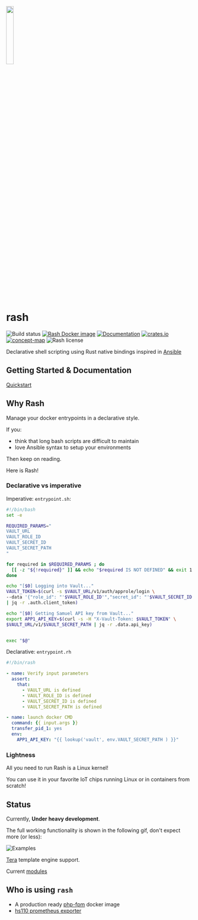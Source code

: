 <img src="https://raw.githubusercontent.com/rash-sh/rash/master/artwork/shelly.svg" width="20%" height="auto" />

# rash

![Build status](https://img.shields.io/github/workflow/status/rash-sh/rash/Rust/master)
[![Rash Docker image](https://img.shields.io/docker/v/rustagainshell/rash)](https://cloud.docker.com/repository/docker/rustagainshell/rash)
[![Documentation](https://docs.rs/rash_core/badge.svg)](https://docs.rs/rash_core)
[![crates.io](https://img.shields.io/crates/v/rash_core)](https://crates.io/crates/rash_core)
[![concept-map](https://img.shields.io/badge/design-concept--map-blue)](https://mind42.com/mindmap/f299679e-8dc5-48d8-b0f0-4d65235cdf56)
![Rash license](https://img.shields.io/github/license/rash-sh/rash)

Declarative shell scripting using Rust native bindings inspired in [Ansible](https://www.ansible.com/)

## Getting Started & Documentation

[Quickstart](rash_book/src/getting_started.md)

## Why Rash

Manage your docker entrypoints in a declarative style.

If you:

- think that long bash scripts are difficult to maintain
- love Ansible syntax to setup your environments

Then keep on reading.

Here is Rash!

### Declarative vs imperative

Imperative: `entrypoint.sh`:

```bash
#!/bin/bash
set -e

REQUIRED_PARAMS="
VAULT_URL
VAULT_ROLE_ID
VAULT_SECRET_ID
VAULT_SECRET_PATH
"

for required in $REQUIRED_PARAMS ; do
  [[ -z "${!required}" ]] && echo "$required IS NOT DEFINED" && exit 1
done

echo "[$0] Logging into Vault..."
VAULT_TOKEN=$(curl -s $VAULT_URL/v1/auth/approle/login \
--data '{"role_id": "'$VAULT_ROLE_ID'","secret_id": "'$VAULT_SECRET_ID'"}' \
| jq -r .auth.client_token)

echo "[$0] Getting Samuel API key from Vault..."
export APP1_API_KEY=$(curl -s -H "X-Vault-Token: $VAULT_TOKEN" \
$VAULT_URL/v1/$VAULT_SECRET_PATH | jq -r .data.api_key)


exec "$@"
```

Declarative: `entrypoint.rh`

```yaml
#!/bin/rash

- name: Verify input parameters
  assert:
    that:
      - VAULT_URL is defined
      - VAULT_ROLE_ID is defined
      - VAULT_SECRET_ID is defined
      - VAULT_SECRET_PATH is defined

- name: launch docker CMD
  command: {{ input.args }}
  transfer_pid_1: yes
  env:
    APP1_API_KEY: "{{ lookup('vault', env.VAULT_SECRET_PATH ) }}"
```

### Lightness

All you need to run Rash is a Linux kernel!

You can use it in your favorite IoT chips running Linux or in containers from scratch!

## Status

Currently, **Under heavy development**.

The full working functionality is shown in the following gif, don't expect more (or less):

![Examples](https://media.giphy.com/media/kIREOtWgwjSgo7l82b/giphy.gif)

[Tera](https://tera.netlify.app/docs/#templates) template engine support.

Current [modules](./rash_core/src/modules/)

## Who is using `rash`

- A production ready [php-fpm](https://github.com/dcarrillo/docker-phpfpm) docker image
- [hs110 prometheus exporter](https://github.com/sdelrio/hs110-prometheus-exporter)
